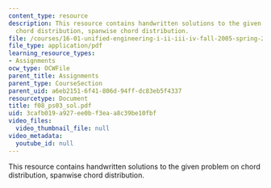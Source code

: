 ```yaml
---
content_type: resource
description: This resource contains handwritten solutions to the given problem on
  chord distribution, spanwise chord distribution.
file: /courses/16-01-unified-engineering-i-ii-iii-iv-fall-2005-spring-2006/3cafb019a927ee0bf3eaa8c39be10fbf_f08_ps03_sol.pdf
file_type: application/pdf
learning_resource_types:
- Assignments
ocw_type: OCWFile
parent_title: Assignments
parent_type: CourseSection
parent_uid: a6eb2151-6f41-806d-94ff-dc83eb5f4337
resourcetype: Document
title: f08_ps03_sol.pdf
uid: 3cafb019-a927-ee0b-f3ea-a8c39be10fbf
video_files:
  video_thumbnail_file: null
video_metadata:
  youtube_id: null
---
```

This resource contains handwritten solutions to the given problem on chord distribution, spanwise chord distribution.

